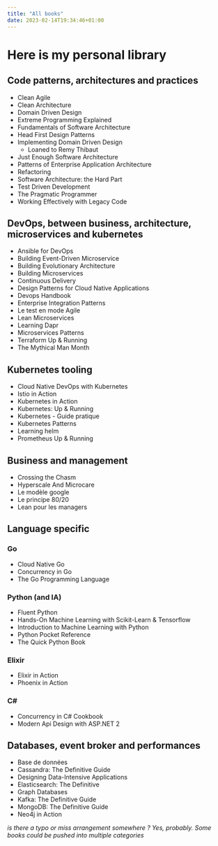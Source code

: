 ```yaml
---
title: "All books"
date: 2023-02-14T19:34:46+01:00
---
```


# Here is my personal library

## Code patterns, architectures and practices

* Clean Agile
* Clean Architecture
* Domain Driven Design
* Extreme Programming Explained
* Fundamentals of Software Architecture
* Head First Design Patterns
* Implementing Domain Driven Design
  *  Loaned to Remy Thibaut
* Just Enough Software Architecture
* Patterns of Enterprise Application Architecture
* Refactoring
* Software Architecture: the Hard Part
* Test Driven Development
* The Pragmatic Programmer
* Working Effectively with Legacy Code

## DevOps, between business, architecture, microservices and kubernetes

* Ansible for DevOps
* Building Event-Driven Microservice
* Building Evolutionary Architecture
* Building Microservices
* Continuous Delivery
* Design Patterns for Cloud Native Applications
* Devops Handbook 
* Enterprise Integration Patterns
* Le test en mode Agile
* Lean Microservices
* Learning Dapr
* Microservices Patterns
* Terraform Up & Running
* The Mythical Man Month

## Kubernetes tooling

* Cloud Native DevOps with Kubernetes
* Istio in Action
* Kubernetes in Action
* Kubernetes: Up & Running
* Kubernetes - Guide pratique
* Kubernetes Patterns
* Learning helm
* Prometheus Up & Running

## Business and management

* Crossing the Chasm
* Hyperscale And Microcare
* Le modèle google
* Le principe 80/20
* Lean pour les managers

## Language specific

### Go

* Cloud Native Go
* Concurrency in Go
* The Go Programming Language

### Python (and IA)

* Fluent Python
* Hands-On Machine Learning with Scikit-Learn & Tensorflow
* Introduction to Machine Learning with Python
* Python Pocket Reference
* The Quick Python Book

### Elixir

* Elixir in Action
* Phoenix in Action

### C#

* Concurrency in C# Cookbook
* Modern Api Design with ASP.NET 2 

## Databases, event broker and performances

* Base de données
* Cassandra: The Definitive Guide
* Designing Data-Intensive Applications
* Elasticsearch: The Definitive
* Graph Databases
* Kafka: The Definitive Guide
* MongoDB: The Definitive Guide
* Neo4j in Action

_is there a typo or miss arrangement somewhere ? Yes, probably. Some books could be pushed into multiple categories_

